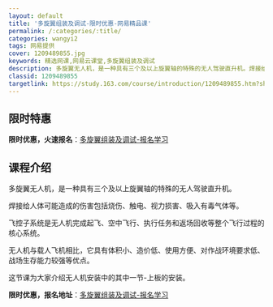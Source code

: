 ```yaml
---
layout: default
title: '多旋翼组装及调试-限时优惠-网易精品课'
permalink: /:categories/:title/
categories: wangyi2
tags: 网易提供
cover: 1209489855.jpg
keywords: 精选网课,网易云课堂,多旋翼组装及调试
description: 多旋翼无人机，是一种具有三个及以上旋翼轴的特殊的无人驾驶直升机。焊接给人体可能造成的伤害包括烧伤、触电、视力损害、吸入有
classid: 1209489855
targetlink: https://study.163.com/course/introduction/1209489855.htm?share=1&shareId=1025206652&utm_campaign=share&utm_medium=iphoneShare&utm_source=&utm_u=1025206652
---
```


## 限时特惠

**限时优惠，火速报名**：[多旋翼组装及调试-报名学习](https://study.163.com/course/introduction/1209489855.htm?share=1&shareId=1025206652&utm_campaign=share&utm_medium=iphoneShare&utm_source=&utm_u=1025206652)

## 课程介绍

多旋翼无人机，是一种具有三个及以上旋翼轴的特殊的无人驾驶直升机。

焊接给人体可能造成的伤害包括烧伤、触电、视力损害、吸入有毒气体等。

飞控子系统是无人机完成起飞、空中飞行、执行任务和返场回收等整个飞行过程的核心系统。

无人机与载人飞机相比，它具有体积小、造价低、使用方便、对作战环境要求低、战场生存能力较强等优点。

这节课为大家介绍无人机安装中的其中一节-上板的安装。

**限时优惠，报名地址**：[多旋翼组装及调试-报名学习](https://study.163.com/course/introduction/1209489855.htm?share=1&shareId=1025206652&utm_campaign=share&utm_medium=iphoneShare&utm_source=&utm_u=1025206652)

